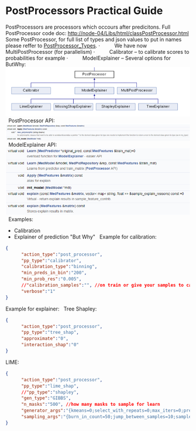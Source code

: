 # PostProcessors Practical Guide
PostProcessors are processors which occours after predicitons.
Full PostProcessor code doc: [http://node-04/Libs/html/classPostProcessor.html](http://node-04/Libs/html/classPostProcessor)
Some PostProcessor, for full list of types and json values to put in names please reffer to [PostProcessor_Types](http://node-04/Libs/html/PostProcessorh.html#a1dab070b8206be89206ff19f321a1cfc).
·          We have now MultiPostProcessor (for parallelism)
·          Calibrator – to calibrate scores to probabilities for example
·          ModelExplainer – Several options for ButWhy:
<img src="/attachments/11206670/11206674.png"/>
 
PostProcessor API:
<img src="/attachments/11206670/11206675.png"/>
 
ModelExplainer API:
<img src="/attachments/11206670/11206676.png"/>
 
Examples:
- Calibration
- Explainer of prediction "But Why"
 
Example for calibration:
```json
{
	  "action_type":"post_processor",
	  "pp_type":"calibrator",
	  "calibration_type":"binning",
	  "min_preds_in_bin":"200",
	  "min_prob_res":"0.005",
	  //"calibration_samples":"", //on train or give your samples to calibrate on
	  "verbose":"1"
}
```
Example for explainer:
 
Tree Shapley:
```json
{
	  "action_type":"post_processor",
	  "pp_type":"tree_shap",
	  "approximate":"0",
	  "interaction_shap":"0"
}
```
LIME:
```json
{
	  "action_type":"post_processor",
	  "pp_type":"lime_shap",
	  //"pp_type":"shapley",
	  "gen_type":"GIBBS",
	  "n_masks":"500", //how many masks to sample for learn
	  "generator_args":"{kmeans=0;select_with_repeats=0;max_iters=0;predictor_type=qrf;predictor_args={spread=0;type=categorial_entropy;learn_nthreads=40;predict_nthreads=40;ntrees=50;maxq=500;min_node=300;get_only_this_categ=-1};num_class_setup=n_categ;bin_settings={split_method=iterative_merge;min_bin_count=500;binCnt=150};selection_ratio=1.0}", //when using Gibbs, otherwise give GAN path here
	  "sampling_args":"{burn_in_count=50;jump_between_samples=10;samples_count=1;find_real_value_bin=1;use_cache=0}" //in GAN not needed
}
```
